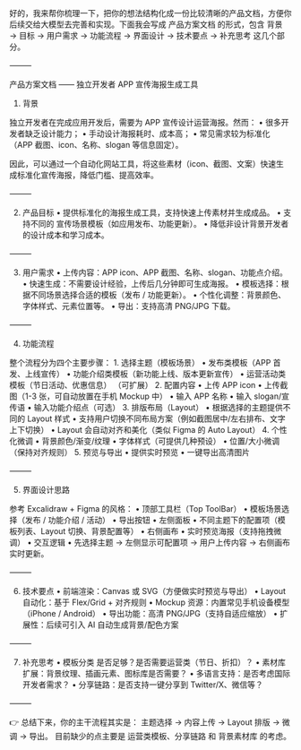 好的，我来帮你梳理一下，把你的想法结构化成一份比较清晰的产品文档，方便你后续交给大模型去完善和实现。下面我会写成 产品方案文档 的形式，包含 背景 → 目标 → 用户需求 → 功能流程 → 界面设计 → 技术要点 → 补充思考 这几个部分。

⸻

产品方案文档 —— 独立开发者 APP 宣传海报生成工具

1. 背景

独立开发者在完成应用开发后，需要为 APP 宣传设计运营海报。然而：
	•	很多开发者缺乏设计能力；
	•	手动设计海报耗时、成本高；
	•	常见需求较为标准化（APP 截图、icon、名称、slogan 等信息固定）。

因此，可以通过一个自动化网站工具，将这些素材（icon、截图、文案）快速生成标准化宣传海报，降低门槛、提高效率。

⸻

2. 产品目标
	•	提供标准化的海报生成工具，支持快速上传素材并生成成品。
	•	支持不同的 宣传场景模板（如应用发布、功能更新）。
	•	降低非设计背景开发者的设计成本和学习成本。

⸻

3. 用户需求
	•	上传内容：APP icon、APP 截图、名称、slogan、功能点介绍。
	•	快速生成：不需要设计经验，上传后几分钟即可生成海报。
	•	模板选择：根据不同场景选择合适的模板（发布 / 功能更新）。
	•	个性化调整：背景颜色、字体样式、元素位置等。
	•	导出：支持高清 PNG/JPG 下载。

⸻

4. 功能流程

整个流程分为四个主要步骤：
	1.	选择主题（模板场景）
	•	发布类模板（APP 首发、上线宣传）
	•	功能介绍类模板（新功能上线、版本更新宣传）
	•	运营活动类模板（节日活动、优惠信息） （可扩展）
	2.	配置内容
	•	上传 APP icon
	•	上传截图（1-3 张，可自动放置在手机 Mockup 中）
	•	输入 APP 名称
	•	输入 slogan/宣传语
	•	输入功能介绍点（可选）
	3.	排版布局（Layout）
	•	根据选择的主题提供不同的 Layout 样式
	•	支持用户切换不同布局方案（例如截图居中/左右排布、文字上下切换）
	•	Layout 会自动对齐和美化（类似 Figma 的 Auto Layout）
	4.	个性化微调
	•	背景颜色/渐变/纹理
	•	字体样式（可提供几种预设）
	•	位置/大小微调（保持对齐规则）
	5.	预览与导出
	•	提供实时预览
	•	一键导出高清图片

⸻

5. 界面设计思路

参考 Excalidraw + Figma 的风格：
	•	顶部工具栏（Top ToolBar）
	•	模板场景选择（发布 / 功能介绍 / 活动）
	•	导出按钮
	•	左侧面板
	•	不同主题下的配置项（模板列表、Layout 切换、背景配置等）
	•	右侧画布
	•	实时预览海报（支持拖拽微调）
	•	交互逻辑
	•	先选择主题 → 左侧显示可配置项 → 用户上传内容 → 右侧画布实时更新。

⸻

6. 技术要点
	•	前端渲染：Canvas 或 SVG（方便做实时预览与导出）
	•	Layout 自动化：基于 Flex/Grid + 对齐规则
	•	Mockup 资源：内置常见手机设备模型（iPhone / Android）
	•	导出功能：高清 PNG/JPG（支持自适应缩放）
	•	扩展性：后续可引入 AI 自动生成背景/配色方案

⸻

7. 补充思考
	•	模板分类 是否足够？是否需要运营类（节日、折扣）？
	•	素材库扩展：背景纹理、插画元素、图标库是否需要？
	•	多语言支持：是否考虑国际开发者需求？
	•	分享链路：是否支持一键分享到 Twitter/X、微信等？

⸻

👉 总结下来，你的主干流程其实是：
主题选择 → 内容上传 → Layout 排版 → 微调 → 导出。
目前缺少的点主要是 运营类模板、分享链路 和 背景素材库 的考虑。

